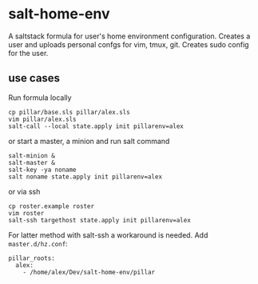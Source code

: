 # salt-home-env
A saltstack formula for user's home environment configuration. 
Creates a user and uploads personal confgs for vim, tmux, git. 
Creates sudo config for the user.

## use cases

Run formula locally
```
cp pillar/base.sls pillar/alex.sls
vim pillar/alex.sls
salt-call --local state.apply init pillarenv=alex
```

or start a master, a minion and run salt command
```
salt-minion &
salt-master &
salt-key -ya noname
salt noname state.apply init pillarenv=alex
```

or via ssh
```
cp roster.example roster
vim roster
salt-ssh targethost state.apply init pillarenv=alex
```

For latter method with salt-ssh a workaround is needed. Add `master.d/hz.conf`:
```
pillar_roots:
  alex:
    - /home/alex/Dev/salt-home-env/pillar
```
